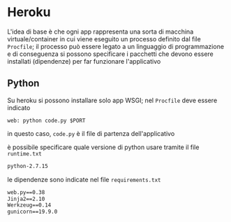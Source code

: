 
# Heroku

L'idea di base è che ogni app rappresenta una sorta di macchina virtuale/container in cui viene eseguito un processo definito dal file `Procfile`; il processo può essere legato a un linguaggio di programmazione e di conseguenza si possono specificare i pacchetti che devono essere installati (dipendenze) per far funzionare l'applicativo

## Python

Su heroku si possono installare solo app WSGI; nel `Procfile` deve essere indicato

```Procfile
web: python code.py $PORT
```

in questo caso, `code.py` è il file di partenza dell'applicativo

è possibile specificare quale versione di python usare tramite il file `runtime.txt`

```txt
python-2.7.15
```

le dipendenze sono indicate nel file `requirements.txt`

```txt
web.py==0.38
Jinja2==2.10
Werkzeug==0.14
gunicorn==19.9.0
```
